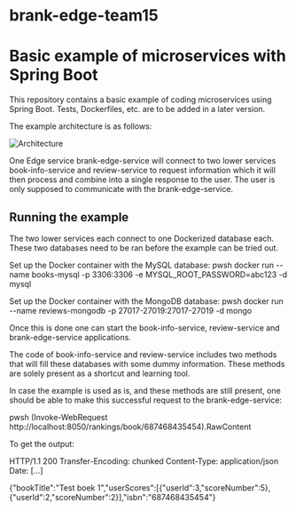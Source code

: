 # brank-edge-team15
# Basic example of microservices with Spring Boot
This repository contains a basic example of coding microservices using Spring Boot. 
Tests, Dockerfiles, etc. are to be added in a later version.

The example architecture is as follows:

![Architecture](https://user-images.githubusercontent.com/51931877/135186727-b18bbbf3-0e74-485c-8278-857f2eef0180.png)

One Edge service brank-edge-service will connect to two lower services book-info-service  and review-service  to request information which it will then process and combine into a single response to the user. The user is only supposed to communicate with the brank-edge-service.

## Running the example

The two lower services each connect to one Dockerized database each. These two databases need to be ran before the example can be tried out.

Set up the Docker container with the MySQL database:
 pwsh
docker run --name books-mysql -p 3306:3306 -e MYSQL_ROOT_PASSWORD=abc123 -d mysql 

Set up the Docker container with the MongoDB database:
 pwsh
docker run --name reviews-mongodb -p 27017-27019:27017-27019 -d mongo


Once this is done one can start the book-info-service, review-service and brank-edge-service applications.

The code of  book-info-service  and review-service includes two methods that will fill these databases with some dummy information. These methods are solely present as a shortcut and learning tool.

In case the example is used as is, and these methods are still present, one should be able to make this successful request to the brank-edge-service:

 pwsh
 (Invoke-WebRequest http://localhost:8050/rankings/book/687468435454).RawContent

 To get the output:
 
 
 HTTP/1.1 200
Transfer-Encoding: chunked
Content-Type: application/json
Date: [...]

{"bookTitle":"Test boek 1","userScores":[{"userId":3,"scoreNumber":5},{"userId":2,"scoreNumber":2}],"isbn":"687468435454"}
 
